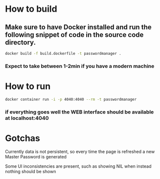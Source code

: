 

# How to build

## **Make sure to have Docker installed** and run the following snippet of code in the source code directory.

``` bash
docker build -f build.dockerfile -t passwordmanager .
```

### Expect to take between 1-2min if you have a modern machine

# How to run

``` bash
docker container run -i -p 4040:4040 --rm -t passwordmanager
```

### if everything goes well the WEB interface should be available at localhost:4040

# Gotchas

Currently data is not persistent, so every time the page is refreshed a
new Master Password is generated

Some UI inconsistencies are present, such as showing NIL when instead
nothing should be shown
